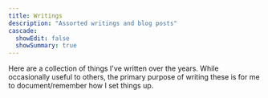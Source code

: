 ```yaml
---
title: Writings
description: "Assorted writings and blog posts"
cascade:
  showEdit: false
  showSummary: true
---
```


Here are a collection of things I've written over the years.  While occasionally useful to others, the primary purpose of writing these is for me to document/remember how I set things up.